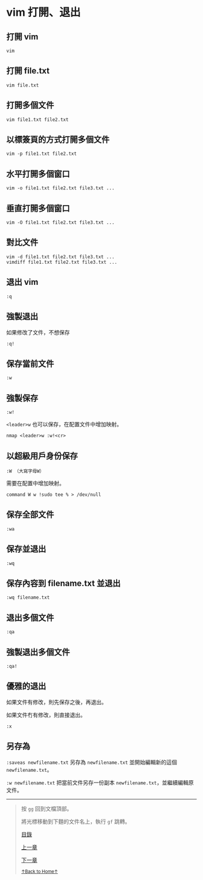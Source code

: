 # vim 打開、退出

## 打開 vim

```
vim
```

## 打開 file.txt

```
vim file.txt
```

## 打開多個文件

```
vim file1.txt file2.txt
```

## 以標簽頁的方式打開多個文件

```
vim -p file1.txt file2.txt
```

## 水平打開多個窗口

```
vim -o file1.txt file2.txt file3.txt ...
```

## 垂直打開多個窗口

```
vim -O file1.txt file2.txt file3.txt ...
```

## 對比文件

```
vim -d file1.txt file2.txt file3.txt ...
vimdiff file1.txt file2.txt file3.txt ...
```

## 退出 vim

```
:q
```

## 強製退出

如果修改了文件，不想保存

```
:q!
```

## 保存當前文件

```
:w
```

## 強製保存

```
:w!
```

`<leader>w` 也可以保存，在配置文件中增加映射。

```
nmap <leader>w :w!<cr>
```

## 以超級用戶身份保存

```
:W （大寫字母W）
```

需要在配置中增加映射。

```
command W w !sudo tee % > /dev/null
```

## 保存全部文件

```
:wa
```

## 保存並退出

```
:wq
```

## 保存內容到 filename.txt 並退出

```
:wq filename.txt
```

## 退出多個文件

```
:qa
```

## 強製退出多個文件

```
:qa!
```

## 優雅的退出

如果文件有修改，則先保存之後，再退出。

如果文件冇有修改，則直接退出。

```
:x
```

## 另存為

`:saveas newfilename.txt` 另存為 `newfilename.txt` 並開始編輯新的這個 `newfilename.txt`。

`:w newfilename.txt` 把當前文件另存一份副本 `newfilename.txt`，並繼續編輯原文件。

* * *

> 按 `gg` 回到文檔頂部。
>
> 將光標移動到下麵的文件名上，執行 `gf` 跳轉。
>
> [目錄](README.md)
>
> [上一章](README_02_how_to_use_this_document.mdmd)
>
> [下一章](README_vim_1.2_move_cursor.md)
>
> <a href='https://github.com/MDGSF/MyVim'><small>↑Back to Home↑</small></a>

